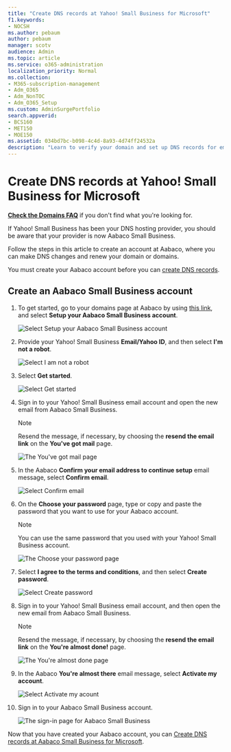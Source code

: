 ```yaml
---
title: "Create DNS records at Yahoo! Small Business for Microsoft"
f1.keywords:
- NOCSH
ms.author: pebaum
author: pebaum
manager: scotv
audience: Admin
ms.topic: article
ms.service: o365-administration
localization_priority: Normal
ms.collection: 
- M365-subscription-management
- Adm_O365
- Adm_NonTOC
- Adm_O365_Setup
ms.custom: AdminSurgePortfolio
search.appverid:
- BCS160
- MET150
- MOE150
ms.assetid: 034bd7bc-b098-4c4d-8a93-4d74ff24532a
description: "Learn to verify your domain and set up DNS records for email, Skype for Business Online, and other services at Yahoo! Small Business for Microsoft."
---
```


# Create DNS records at Yahoo! Small Business for Microsoft

 **[Check the Domains FAQ](../setup/domains-faq.yml)** if you don't find what you're looking for. 
  
If Yahoo! Small Business has been your DNS hosting provider, you should be aware that your provider is now Aabaco Small Business.
  
Follow the steps in this article to create an account at Aabaco, where you can make DNS changes and renew your domain or domains.
  
You must create your Aabaco account before you can [create DNS records](../get-help-with-domains/create-dns-records-at-any-dns-hosting-provider.md).

  
## Create an Aabaco Small Business account

1. To get started, go to your domains page at Aabaco by using [this link](https://www.luminate.com/services/), and select **Setup your Aabaco Small Business account**.
    
    ![Select Setup your Aabaco Small Business account](../../media/d708f272-d42f-40a1-9aaf-d05d8cfd55cf.png)
  
2. Provide your Yahoo! Small Business **Email/Yahoo ID**, and then select **I'm not a robot**.
    
    ![Select I am not a robot](../../media/ded4b5dd-4e04-4baa-ae31-8426b5799151.png)
  
3. Select **Get started**.
    
    ![Select Get started](../../media/6674707d-c222-4f0d-bec4-229d39ab2499.png)
  
4. Sign in to your Yahoo! Small Business email account and open the new email from Aabaco Small Business.
    
    > [!NOTE]
    > Resend the message, if necessary, by choosing the **resend the email link** on the **You've got mail** page. 
  
    ![The You've got mail page](../../media/2e02fc30-6cca-40d6-bb64-131a41b4a369.png)
  
5. In the Aabaco **Confirm your email address to continue setup** email message, select **Confirm email**.
    
    ![Select Confirm email](../../media/eb5f5526-6f90-4a10-83a7-5249a1ebd562.png)
  
6. On the **Choose your password** page, type or copy and paste the password that you want to use for your Aabaco account. 
    
    > [!NOTE]
    > You can use the same password that you used with your Yahoo! Small Business account. 
  
    ![The Choose your password page](../../media/cc592345-72d1-4a41-9410-a1f3345cfd1d.png)
  
7. Select **I agree to the terms and conditions**, and then select **Create password**.
    
    ![Select Create password](../../media/434aa6a3-076e-4abf-a9cf-31145786e819.png)
  
8. Sign in to your Yahoo! Small Business email account, and then open the new email from Aabaco Small Business.
    
    > [!NOTE]
    > Resend the message, if necessary, by choosing the **resend the email link** on the **You're almost done!** page. 
  
    ![The You're almost done page](../../media/1a4142a3-e140-48a8-9c80-aa126ff08179.png)
  
9. In the Aabaco **You're almost there** email message, select **Activate my account**.
    
    ![Select Activate my acount](../../media/e76d5edc-d8ba-4d8d-872d-d916716c3618.png)
  
10. Sign in to your Aabaco Small Business account.
    
    ![The sign-in page for Aabaco Small Business](../../media/4ef3cfc3-26da-4e03-932b-9346ef217848.png)
  
Now that you have created your Aabaco account, you can [Create DNS records at Aabaco Small Business for Microsoft](../get-help-with-domains/create-dns-records-at-any-dns-hosting-provider.md).
  
